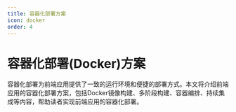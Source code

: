 ```yaml
---
title: 容器化部署方案
icon: docker
order: 4
---
```


# 容器化部署(Docker)方案

容器化部署为前端应用提供了一致的运行环境和便捷的部署方式。本文将介绍前端应用的容器化部署方案，包括Docker镜像构建、多阶段构建、容器编排、持续集成等内容，帮助读者实现前端应用的容器化部署。
